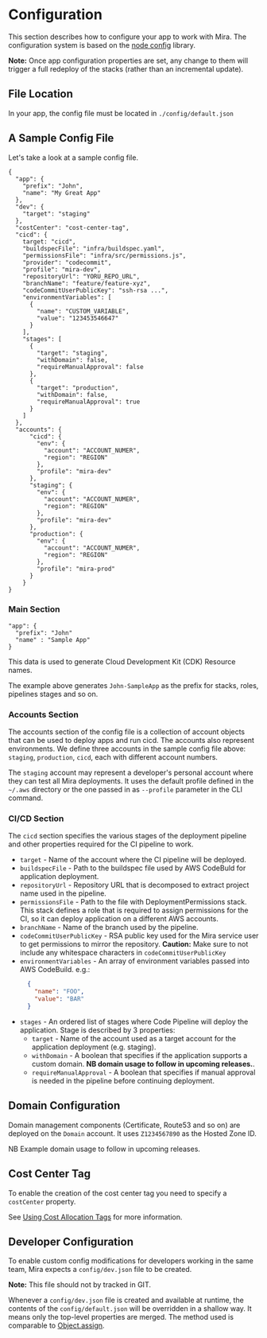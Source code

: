 # Configuration
This section describes how to configure your app to work with Mira.
The configuration system is based on the [node config](https://www.npmjs.com/package/config) library.

__Note:__ Once app configuration properties are set, any change to them will trigger a full redeploy of the stacks (rather than an incremental update).

## File Location

In your app, the config file must be located in `./config/default.json`

## A Sample Config File

Let's take a look at a sample config file.
```
{
  "app": {
    "prefix": "John",
    "name": "My Great App"
  },
  "dev": {
    "target": "staging"
  },
  "costCenter": "cost-center-tag",
  "cicd": {
    target: "cicd",
    "buildspecFile": "infra/buildspec.yaml",
    "permissionsFile": "infra/src/permissions.js",
    "provider": "codecommit",
    "profile": "mira-dev",
    "repositoryUrl": "YORU_REPO_URL",
    "branchName": "feature/feature-xyz",
    "codeCommitUserPublicKey": "ssh-rsa ...",
    "environmentVariables": [
      {
        "name": "CUSTOM_VARIABLE",
        "value": "123453546647"
      }
    ],
    "stages": [
      {
        "target": "staging",
        "withDomain": false,
        "requireManualApproval": false
      },
      {
        "target": "production",
        "withDomain": false,
        "requireManualApproval": true
      }
    ]
  },
  "accounts": {
      "cicd": {
        "env": {
          "account": "ACCOUNT_NUMER",
          "region": "REGION"
        },
        "profile": "mira-dev"
      },
      "staging": {
        "env": {
          "account": "ACCOUNT_NUMER",
          "region": "REGION"
        },
        "profile": "mira-dev"
      },
      "production": {
        "env": {
          "account": "ACCOUNT_NUMER",
          "region": "REGION"
        },
        "profile": "mira-prod"
      }
    }
}
```
### Main Section

```
"app": {
  "prefix": "John"
  "name" : "Sample App"
}
```

This data is used to generate Cloud Development Kit (CDK) Resource names.

The example above generates `John-SampleApp` as the prefix for stacks, roles, pipelines stages and so on.

### Accounts Section
The accounts section of the config file is a collection of account objects that can be used to deploy apps and run cicd. The accounts also represent environments.
We define three accounts in the sample config file above: `staging`, `production`, `cicd`, each with different account numbers.

The `staging` account may represent a developer's personal account where they can test all Mira deployments. It uses the default profile defined in the `~/.aws` directory or the one passed in as `--profile` parameter in the CLI command.


### CI/CD Section
The `cicd` section specifies the various stages of the deployment pipeline and other properties required for the CI pipeline to work.
* `target` - Name of the account where the CI pipeline will be deployed.
* `buildspecFile` - Path to the buildspec file used by AWS CodeBuld for application deployment.
* `repositoryUrl` - Repository URL that is decomposed to extract project name used in the pipeline.
* `permissionsFile` - Path to the file with DeploymentPermissions stack. This stack defines a role that is required to assign permissions for the CI, so it can deploy application on a different AWS accounts.
* `branchName` - Name of the branch used by the pipeline.
* `codeCommitUserPublicKey` - RSA public key used for the Mira service user to get permissions to mirror the repository.
    __Caution:__ Make sure to not include any whitespace characters in `codeCommitUserPublicKey`
* `environmentVariables` - An array of environment variables passed into AWS CodeBuild.
    e.g.:
    ```json
      {
        "name": "FOO",
        "value": "BAR"
      }
    ```
* `stages` - An ordered list of stages where Code Pipeline will deploy the application.
Stage is described by 3 properties:
    * `target` - Name of the account used as a target account for the application deployment (e.g. staging).
    * `withDomain` - A boolean that specifies if the application supports a custom domain. __NB domain usage to follow in upcoming releases.__.
    * `requireManualApproval` - A boolean that specifies if manual approval is needed in the pipeline before continuing deployment.

## Domain Configuration

Domain management components (Certificate, Route53 and so on) are deployed on the `Domain` account. It uses `Z1234567890` as the Hosted Zone ID.

NB Example domain usage to follow in upcoming releases.


## Cost Center Tag

To enable the creation of the cost center tag you need to specify a `costCenter` property.

See [Using Cost Allocation Tags](https://docs.aws.amazon.com/awsaccountbilling/latest/aboutv2/cost-alloc-tags.html) for more information.

## Developer Configuration

To enable custom config modifications for developers working in the same team, Mira expects a `config/dev.json` file to be created.

__Note:__ This file should not by tracked in GIT.

Whenever a `config/dev.json` file is created and available at runtime, the contents of the `config/default.json` will be overridden in a shallow way. It means only the top-level properties are merged. The method used is comparable to [Object.assign](https://developer.mozilla.org/en-US/docs/Web/JavaScript/Reference/Global_Objects/Object/assign).

